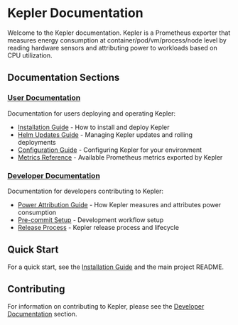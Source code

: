 # Kepler Documentation

Welcome to the Kepler documentation. Kepler is a Prometheus exporter that measures energy consumption at container/pod/vm/process/node level by reading hardware sensors and attributing power to workloads based on CPU utilization.

## Documentation Sections

### [User Documentation](user/)

Documentation for users deploying and operating Kepler:

- [Installation Guide](user/installation.md) - How to install and deploy Kepler
- [Helm Updates Guide](user/helm-updates.md) - Managing Kepler updates and rolling deployments
- [Configuration Guide](user/configuration.md) - Configuring Kepler for your environment
- [Metrics Reference](user/metrics.md) - Available Prometheus metrics exported by Kepler

### [Developer Documentation](developer/)

Documentation for developers contributing to Kepler:

- [Power Attribution Guide](developer/power-attribution-guide.md) - How Kepler measures and attributes power consumption
- [Pre-commit Setup](developer/pre-commit.md) - Development workflow setup
- [Release Process](developer/release.md) - Kepler release process and lifecycle

## Quick Start

For a quick start, see the [Installation Guide](user/installation.md) and the main project README.

## Contributing

For information on contributing to Kepler, please see the [Developer Documentation](developer/) section.
